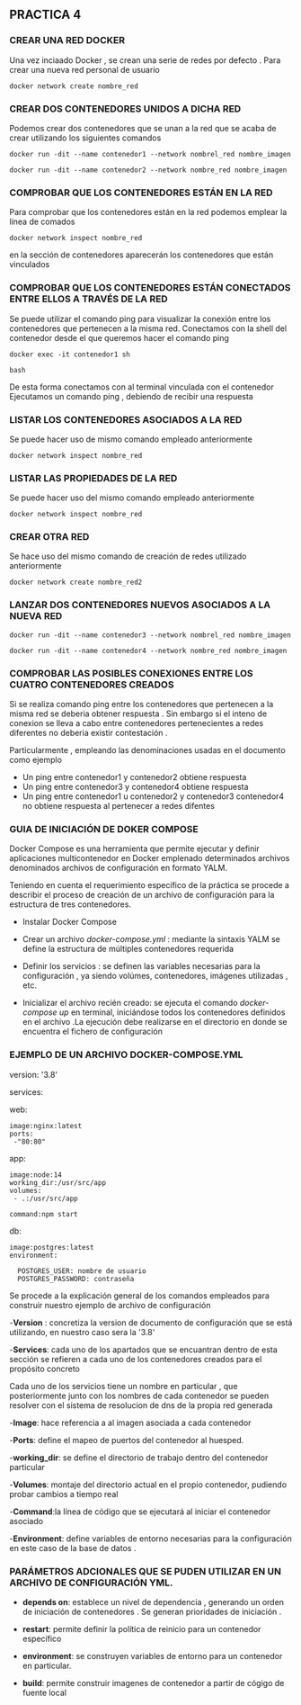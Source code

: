 ## PRACTICA 4






### CREAR UNA RED DOCKER 



Una vez inciaado Docker , se crean una serie de redes por defecto . Para crear una nueva red personal de usuario 


`docker network create nombre_red`





### CREAR DOS CONTENEDORES UNIDOS A DICHA RED



Podemos crear dos contenedores que se unan a la red que se acaba de crear utilizando los siguientes comandos 


`docker run -dit --name contenedor1 --network nombrel_red nombre_imagen `


`docker run -dit --name contenedor2 --network nombre_red nombre_imagen `




### COMPROBAR QUE LOS CONTENEDORES ESTÁN EN LA RED



Para comprobar que los contenedores están en la red podemos emplear la línea de comados 


`docker network inspect nombre_red `


en la sección de contenedores aparecerán los contenedores que están vinculados 




### COMPROBAR QUE LOS CONTENEDORES ESTÁN CONECTADOS ENTRE ELLOS A TRAVÉS DE LA RED




Se puede  utilizar el comando ping para visualizar la conexión entre los contenedores que pertenecen  a la misma red.
Conectamos con la shell del contenedor desde el que queremos hacer el comando ping 



`docker exec -it contenedor1 sh`

 `bash`
 
  
 De esta forma conectamos con al terminal vinculada con el contenedor 
 Ejecutamos un comando ping , debiendo de recibir una respuesta 
 
 
 
### LISTAR LOS CONTENEDORES ASOCIADOS A LA RED



Se puede hacer uso de mismo comando empleado anteriormente 


``docker network inspect nombre_red``




### LISTAR LAS PROPIEDADES DE LA RED



Se puede hacer uso del mismo comando empleado anteriormente 


``docker network inspect nombre_red``



### CREAR OTRA RED 



Se hace uso del mismo comando de creación de redes utilizado anteriormente 


``docker network create nombre_red2``




### LANZAR DOS CONTENEDORES NUEVOS ASOCIADOS A LA NUEVA RED




`docker run -dit --name contenedor3 --network nombrel_red nombre_imagen `


`docker run -dit --name contenedor4 --network nombre_red nombre_imagen `




### COMPROBAR LAS POSIBLES CONEXIONES ENTRE LOS CUATRO CONTENEDORES CREADOS




Si se realiza comando ping entre los contenedores que pertenecen a  la misma red se deberia obtener respuesta . Sin embargo si el inteno de conexion se lleva a cabo entre contenedores pertenecientes a redes diferentes no deberia existir contestación .

Particularmente , empleando las denominaciones usadas en el documento como ejemplo 


- Un ping entre contenedor1 y contenedor2 obtiene respuesta 
- Un ping entre contenedor3 y contenedor4 obtiene respuesta
- Un ping entre contenedor1 u contenedor2  y contenedor3 contenedor4 no obtiene respuesta al pertenecer a redes difentes 
    




### GUIA DE INICIACIÓN DE DOKER COMPOSE




Docker Compose es una herramienta que permite ejecutar y definir aplicaciones multicontenedor en Docker emplenado determinados archivos denominados archivos de configuración en formato YALM.

Teniendo en cuenta el requerimiento específico de la práctica se procede a describir el proceso de creación de un archivo de configuración para la estructura de tres contenedores.


- Instalar Docker Compose

- Crear un archivo _docker-compose.yml_  : mediante la sintaxis YALM se define la estructura de múltiples contenedores requerida

- Definir los servicios : se definen las variables necesarias para la configuración , ya siendo volúmes, contenedores, imágenes utilizadas , etc.

- Inicializar el archivo recién creado: se ejecuta el comando _docker-compose up_ en terminal, iniciándose todos los contenedores definidos en el archivo .La ejecución debe realizarse en el directorio en donde se encuentra el fichero de configuración



### EJEMPLO DE UN ARCHIVO DOCKER-COMPOSE.YML



  version: '3.8'



services:

web:

	image:nginx:latest
	ports:
	 -"80:80"
	 

app:

	image:node:14
	working_dir:/usr/src/app
	volumes:
	 - .:/usr/src/app
	 
	command:npm start
	
db:

	image:postgres:latest
	environment:
	
	  POSTGRES_USER: nombre de usuario 
	  POSTGRES_PASSWORD: contraseña 







Se procede a la explicación general de los comandos empleados para construir nuestro ejemplo de archivo de configuración 




-**Version** : concretiza la version de documento de configuración que se está utilizando, en nuestro caso sera la '3.8'

-**Services**: cada uno de los apartados que se encuantran dentro de esta sección se refieren a cada uno de los contenedores creados para el propósito concreto 

 Cada uno de los servicios tiene un nombre en particular , que posteriormente junto con los nombres de cada contenedor se pueden resolver con el sistema de resolucion de dns de la propia red generada
 
 
-**Image**: hace referencia a al imagen asociada a cada contenedor 
 
-**Ports**: define el mapeo de puertos del contenedor al huesped.
 
-**working_dir**: se define el directorio de trabajo dentro del contenedor particular

-**Volumes**: montaje del directorio actual en el propio contenedor, pudiendo probar cambios a tiempo real 

-**Command**:la línea de código que se ejecutará al iniciar el contenedor asociado

-**Environment**: define variables de entorno necesarias para la configuración en  este caso de la base de datos .








### PARÁMETROS ADCIONALES QUE SE PUDEN UTILIZAR EN UN ARCHIVO DE CONFIGURACIÓN YML.




- **depends on**: establece un nivel de dependencia , generando un orden de iniciación de contenedores . Se generan prioridades de iniciación .


- **restart**: permite definir la política de reinicio para un contenedor específico


- **environment**: se construyen variables de entorno para un contenedor en particular.


- **build**: permite construir imagenes de contenedor a partir de cógigo de fuente local



